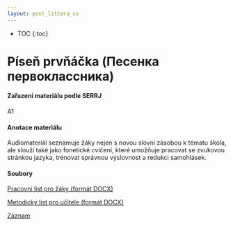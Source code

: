 ```yaml
---
layout: post_littera_cs
---
```

* TOC
{:toc}

# Píseň prvňáčka (Песенка первоклассника)

#### Zařazení materiálu podle SERRJ

A1

#### Anotace materiálu

Audiomateriál seznamuje žáky nejen s novou slovní zásobou k tématu škola, ale slouží také jako fonetické cvičení, které umožňuje pracovat se zvukovou stránkou jazyka, trénovat správnou výslovnost a redukci samohlásek.

#### Soubory

[Pracovní list pro žáky (formát DOCX)](/cs/littera/rustina/materialy/zaci/poslech/49_Pesenka_pervoklassnika_Z_A1.docx)

[Metodický list pro učitele (formát DOCX)](/cs/littera/rustina/materialy/metodika/49_Pesenka_pervoklassnika_metodika.docx)

[Záznam](https://www.youtube.com/embed/Mm6KiJanix8?autoplay=1)